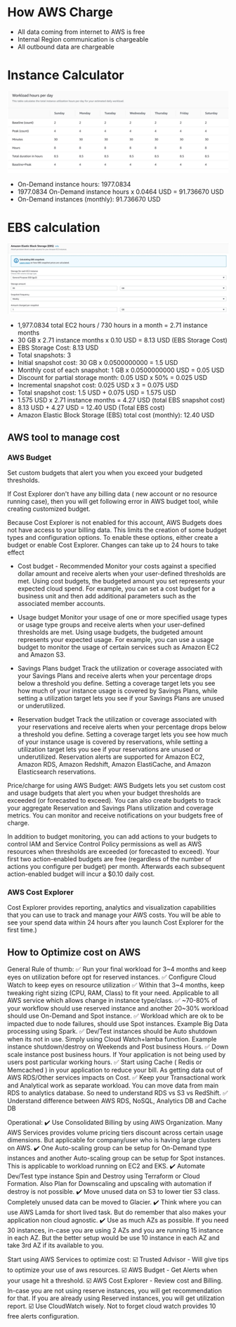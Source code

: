 # How AWS Charge

* All data coming from internet to AWS is free
* Internal Region communication is chargeable
* All outbound data are chargeable

# Instance Calculator

![EC2 Configuration](images/ec2_usage.JPG)

* On-Demand instance hours: 1977.0834
* 1977.0834 On-Demand instance hours x 0.0464 USD = 91.736670 USD
* On-Demand instances (monthly): 91.736670 USD


# EBS calculation

![EBS Configuration](images/ebs_usage.JPG)

* 1,977.0834 total EC2 hours / 730 hours in a month = 2.71 instance months
* 30 GB x 2.71 instance months x 0.10 USD = 8.13 USD (EBS Storage Cost)
* EBS Storage Cost: 8.13 USD
* Total snapshots: 3
* Initial snapshot cost: 30 GB x 0.0500000000 = 1.5 USD
* Monthly cost of each snapshot: 1 GB x 0.0500000000 USD = 0.05 USD
* Discount for partial storage month: 0.05 USD x 50% = 0.025 USD
* Incremental snapshot cost: 0.025 USD x 3 = 0.075 USD
* Total snapshot cost: 1.5 USD + 0.075 USD = 1.575 USD
* 1.575 USD x 2.71 instance months = 4.27 USD (total EBS snapshot cost)
* 8.13 USD + 4.27 USD = 12.40 USD (Total EBS cost)
* Amazon Elastic Block Storage (EBS) total cost (monthly): 12.40 USD

## AWS tool to manage cost

### AWS Budget 
Set custom budgets that alert you when you exceed your budgeted thresholds.

If Cost Explorer don't have any billing data ( new account or no resource running case), then you will get following error in AWS budget tool, while creating customized budget.

Because Cost Explorer is not enabled for this account, AWS Budgets does not have access to your billing data. This limits the creation of some budget types and configuration options. To enable these options, either create a budget or enable Cost Explorer. Changes can take up to 24 hours to take effect

* Cost budget - Recommended
Monitor your costs against a specified dollar amount and receive alerts when your user-defined thresholds are met. Using cost budgets, the budgeted amount you set represents your expected cloud spend. For example, you can set a cost budget for a business unit and then add additional parameters such as the associated member accounts.

* Usage budget
Monitor your usage of one or more specified usage types or usage type groups and receive alerts when your user-defined thresholds are met. Using usage budgets, the budgeted amount represents your expected usage. For example, you can use a usage budget to monitor the usage of certain services such as Amazon EC2 and Amazon S3.

* Savings Plans budget
Track the utilization or coverage associated with your Savings Plans and receive alerts when your percentage drops below a threshold you define. Setting a coverage target lets you see how much of your instance usage is covered by Savings Plans, while setting a utilization target lets you see if your Savings Plans are unused or underutilized.

* Reservation budget
Track the utilization or coverage associated with your reservations and receive alerts when your percentage drops below a threshold you define. Setting a coverage target lets you see how much of your instance usage is covered by reservations, while setting a utilization target lets you see if your reservations are unused or underutilized. Reservation alerts are supported for Amazon EC2, Amazon RDS, Amazon Redshift, Amazon ElastiCache, and Amazon Elasticsearch reservations.

Price/charge for using AWS Budget: AWS Budgets lets you set custom cost and usage budgets that alert you when your budget thresholds are exceeded (or forecasted to exceed). You can also create budgets to track your aggregate Reservation and Savings Plans utilization and coverage metrics. You can monitor and receive notifications on your budgets free of charge.

In addition to budget monitoring, you can add actions to your budgets to control IAM and Service Control Policy permissions as well as AWS resources when thresholds are exceeded (or forecasted to exceed). Your first two action-enabled budgets are free (regardless of the number of actions you configure per budget) per month. Afterwards each subsequent action-enabled budget will incur a $0.10 daily cost.


###  AWS Cost Explorer 

Cost Explorer provides reporting, analytics and visualization capabilities that you can use to track and manage your AWS costs.
You will be able to see your spend data within 24 hours after you launch Cost Explorer for the first time.)


## How to Optimize cost on AWS

General Rule of thumb:
✅ Run your final workload for 3~4 months and keep eyes on utilization before opt for reserved instances.
✅ Configure Cloud Watch to keep eyes on resource utilization
✅ Within that 3~4 months, keep tweaking right sizing (CPU, RAM, Class) to fit your need. Applicable to all AWS service which allows change in instance type/class.
✅ ~70-80% of your workflow should use reserved instance and another 20~30% workload should use On-Demand and Spot instance.
✅ Workload which are ok to be impacted due to node failures, should use Spot instances. Example Big Data processing using Spark.
✅ Dev/Test instances should be Auto shutdown when its not in use. Simply using Cloud Watch+lamba function. Example instance shutdown/destroy on Weekends and Post business Hours.
✅ Down scale instance post business hours. If Your application is not being used by users post particular working hours.
✅ Start using Cache ( Redis or Memcached ) in your application to reduce your bill. As getting data out of AWS RDS/Other services impacts on Cost.
✅ Keep your Transactional work and Analytical work as separate workload. You can move data from main RDS to analytics database. So need to understand RDS vs S3 vs RedShift.
✅ Understand difference between AWS RDS, NoSQL, Analytics DB and Cache DB

Operational:
✔️ Use Consolidated Billing by using AWS Organization. Many AWS Services provides volume pricing tiers discount across certain usage dimensions. But applicable for company/user who is having large clusters on AWS.
✔️ One Auto-scaling group can be setup for On-Demand type instances and another Auto-scaling group can be setup for Spot instances. This is applicable to workload running on EC2 and EKS.
✔️ Automate Dev/Test type instance Spin and Destroy using Terraform or Cloud Formation. Also Plan for Downscaling and upscaling with automation if destroy is not possible.
✔️ Move unused data on S3 to lower tier S3 class. Completely unused data can be moved to Glacier.
✔️ Think where you can use AWS Lamda for short lived task. But do remember that also makes your application non cloud agnostic.
✔️ Use as much AZs as possible. If you need 30 instances, in-case you are using 2 AZs and you are running 15 instance in each AZ. But the better setup would be use 10 instance in each AZ and take 3rd AZ if its available to you.

Start using AWS Services to optimize cost:
☑️ Trusted Advisor - Will give tips to optimize your use of aws resources.
☑️ AWS Budget - Get Alerts when your usage hit a threshold.
☑️ AWS Cost Explorer - Review cost and Billing. In-case you are not using reserve instances, you will get recommendation for that. If you are already using Reserved instances, you will get utilization report.
☑️ Use CloudWatch wisely. Not to forget cloud watch provides 10 free alerts configuration.
